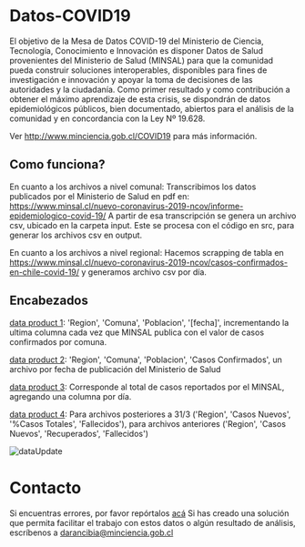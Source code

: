 # Datos-COVID19
El objetivo de la Mesa de Datos COVID-19 del Ministerio de Ciencia, Tecnología, Conocimiento e Innovación es disponer Datos de Salud provenientes del Ministerio de Salud (MINSAL) para que la comunidad pueda construir soluciones interoperables, disponibles para fines de investigación e innovación y apoyar la toma de decisiones de las autoridades y la ciudadanía. Como primer resultado y como contribución a obtener el máximo aprendizaje de esta crisis, se dispondrán de datos epidemiológicos públicos, bien documentado, abiertos para el análisis de la comunidad y en concordancia con la Ley Nº 19.628. 

Ver http://www.minciencia.gob.cl/COVID19 para más información.

## Como funciona?
En cuanto a los archivos a nivel comunal: Transcribimos los datos publicados por el Ministerio de Salud en pdf en:
https://www.minsal.cl/nuevo-coronavirus-2019-ncov/informe-epidemiologico-covid-19/
A partir de esa transcripción se genera un archivo csv, ubicado en la carpeta input.
Este se procesa con el código en src, para generar los archivos csv en output.

En cuanto a los archivos a nivel regional: Hacemos scrapping de tabla en https://www.minsal.cl/nuevo-coronavirus-2019-ncov/casos-confirmados-en-chile-covid-19/ y generamos archivo csv por día.

## Encabezados
[data product 1](output/producto1): 'Region', 'Comuna', 'Poblacion', '[fecha]', incrementando la ultima columna cada vez que MINSAL publica con el valor de casos confirmados por comuna. 

[data product 2](output/producto2): 'Region', 'Comuna', 'Poblacion', 'Casos Confirmados', un archivo por fecha de publicación del Ministerio de Salud

[data product 3](output/producto3): Corresponde al total de casos reportados por el MINSAL, agregando una columna por día.

[data product 4](output/producto4):  Para archivos posteriores a 31/3 ('Region', 'Casos Nuevos', '%Casos Totales', 'Fallecidos'), para archivos anteriores ('Region', 'Casos Nuevos', 'Recuperados', 'Fallecidos') 


![dataUpdate](https://github.com/MinCiencia/Datos-COVID19/workflows/dataUpdate/badge.svg)

# Contacto
Si encuentras errores, por favor repórtalos [acá](https://github.com/MinCiencia/Datos-COVID19/issues)
Si has creado una solución que permita facilitar el trabajo con estos datos o algún resultado de análisis, escríbenos a darancibia@minciencia.gob.cl
